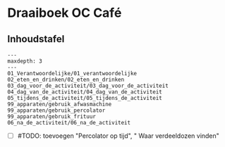 # Draaiboek OC Café

## Inhoudstafel
<!-- 
* [Verantwoordelijke](01_Verantwoordelijke/01_verantwoordelijke.md)
* [Eten en drinken](02_eten_en_drinken/02_eten_en_drinken.md)
* [Dag voor de activiteit](03_dag_voor_de_activiteit/03_dag_voor_de_activiteit.md)
* [Dag van de activiteit](04_dag_van_de_activiteit/04_dag_van_de_activiteit.md)
* [Tijdens de activiteit](05_tijdens_de_activiteit/05_tijdens_de_activiteit.md)
* [Tijdens de activiteit: gebruik afwasmachine](99_apparaten/gebruik_afwasmachine.md)
* [Tijdens de activiteit: gebruik percolator](99_apparaten/gebruik_percolator.md)
* [Na de activiteit](06_na_de_activiteit/06_na_de_activiteit.md) -->

```{toctree}
---
maxdepth: 3
---
01_Verantwoordelijke/01_verantwoordelijke
02_eten_en_drinken/02_eten_en_drinken
03_dag_voor_de_activiteit/03_dag_voor_de_activiteit
04_dag_van_de_activiteit/04_dag_van_de_activiteit
05_tijdens_de_activiteit/05_tijdens_de_activiteit
99_apparaten/gebruik_afwasmachine
99_apparaten/gebruik_percolator
99_apparaten/gebruik_frituur
06_na_de_activiteit/06_na_de_activiteit
```

* [ ] #TODO: toevoegen "Percolator op tijd", " Waar verdeeldozen vinden"
